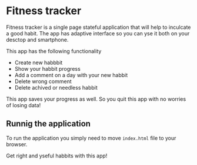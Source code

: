 # Fitness tracker

Fitness tracker is a single page stateful application that will help to inculcate a good habit. The app has adaptive interface so you can yse it both on your desctop and smartphone.

This app has the following functionality

* Create new habbbit
* Show your habbit progress
* Add a comment on a day with your new habbit
* Delete wrong comment
* Delete achived or needless habbit

This app saves your progress as well. So you quit this app with no worries of losing data!

## Runnig the application

To run the application you simply need to move ```index.html``` file to your browser.

Get right and yseful habbits with this app!
